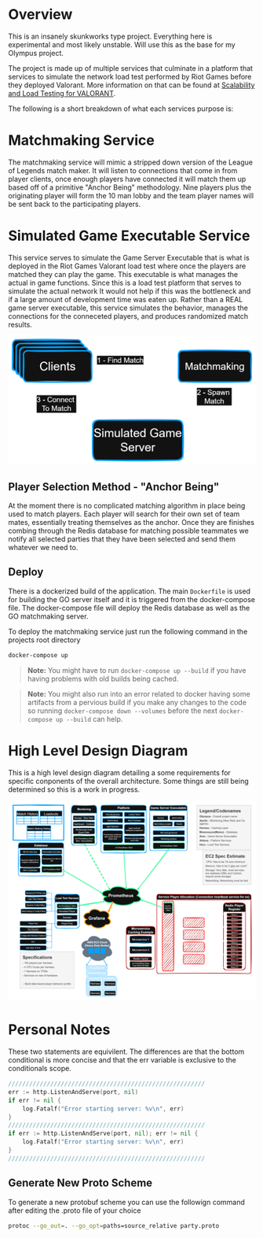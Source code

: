# Overview
This is an insanely skunkworks type project. Everything here is experimental and most likely unstable.
Will use this as the base for my Olympus project.

The project is made up of multiple services that culminate in a platform that services to simulate the network load test performed by Riot Games before they deployed Valorant. More information on that can be found at [Scalability and Load Testing for VALORANT](https://technology.riotgames.com/news/scalability-and-load-testing-valorant). 

The following is a short breakdown of what each services purpose is: 

# Matchmaking Service
The matchmaking service will mimic a stripped down version of the League of Legends match maker. It will listen to connections that come in from player clients, once enough players have connected it will match them up based off of a primitive "Anchor Being" methodology. Nine players plus the originating player will form the 10 man lobby and the team player names will be sent back to the participating players.

# Simulated Game Executable Service
This service serves to simulate the Game Server Executable that is what is deployed in the Riot Games Valorant load test where once the players are matched they can play the game. This executable is what manages the actual in game functions. Since this is a load test platform that serves to simulate the actual network It would not help if this was the bottleneck and if a large amount of development time was eaten up. Rather than a REAL game server executable, this service simulates the behavior, manages the connections for the conneceted players, and produces randomized match results.

![Matchmaking to Game Server Flow](docs/images/gameServerConnectionFlow.png)

## Player Selection Method - "Anchor Being"
At the moment there is no complicated matching algorithm in place being used to match players. Each player will search for their own set of team mates, essentially treating themselves as the anchor. Once they are finishes combing through the Redis database for matching possible teammates we notify all selected parties that they have been selected and send them whatever we need to.

## Deploy
There is a dockerized build of the application. The main `Dockerfile` is used for building the GO server itself and it is triggered from the docker-compose file. The docker-compose file will deploy the Redis database as well as the GO matchmaking server. 

To deploy the matchmaking service just run the following command in the projects root directory
```bash
docker-compose up
```
> **Note:** You might have to run `docker-compose up --build` if you have having problems with old builds being cached. 

> **Note:** You might also run into an error related to docker having some artifacts from a pervious build if you make any changes to the code so running `docker-compose down --volumes` before the next `docker-compose up --build` can help.

# High Level Design Diagram
This is a high level design diagram detailing a some requirements for specific conponents of the overall architecture. Some things are still being determined so this is a work in progress.

![Design Diagram](docs/images/designDiagram.png)


# Personal Notes

These two statements are equivilent. The differences are that the bottom conditional is more concise and that the err variable is exclusive to the conditionals scope.
```go
////////////////////////////////////////////////////////
err := http.ListenAndServe(port, nil)
if err != nil {
    log.Fatalf("Error starting server: %v\n", err)
}
////////////////////////////////////////////////////////
if err := http.ListenAndServe(port, nil); err != nil {
    log.Fatalf("Error starting server: %v\n", err)
}
////////////////////////////////////////////////////////
```

## Generate New Proto Scheme
To generate a new protobuf scheme you can use the followign command after editing the .proto file of your choice

```bash
protoc --go_out=. --go_opt=paths=source_relative party.proto
```